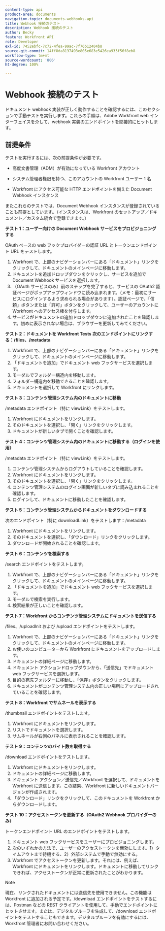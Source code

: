 ```yaml
---
content-type: api
product-area: documents
navigation-topic: documents-webhooks-api
title: Webhook 接続のテスト
description: Webhook 接続のテスト
author: Becky
feature: Workfront API
role: Developer
exl-id: 7452ebfc-7c72-4fea-99ac-7f76b12404b8
source-git-commit: 14ff8da8137493e805e683e5426ea933f56f8eb8
workflow-type: tm+mt
source-wordcount: '806'
ht-degree: 100%

---
```



# Webhook 接続のテスト

ドキュメント webhook 実装が正しく動作することを確認するには、このセクションで手動テストを実行します。これらの手順は、Adobe Workfront web インターフェイスを介して、webhook 実装のエンドポイントを間接的にヒットします。

## 前提条件

テストを実行するには、次の前提条件が必要です。

* 高度文書管理（ADM）が有効になっている Workfront アカウント

* システム管理者権限を持つ、このアカウントの Workfront ユーザー 1 名

* Workfront にアクセス可能な HTTP エンドポイントを備えた Document Webhook インスタンス

またこれらのテストでは、Document Webhook インスタンスが登録されていることも前提としています。（インスタンスは、Workfront のセットアップ／ドキュメント／カスタム統合で登録できます。）

**テスト 1：ユーザー向けの Document Webhook サービスをプロビジョニングする**

OAuth ベースの web フックプロバイダーの認証 URL とトークンエンドポイント URL をテストします。

1. Workfront で、上部のナビゲーションバーにある「ドキュメント」リンクをクリックして、ドキュメントのメインページに移動します。
1. ドキュメントを追加ドロップダウンをクリックし、サービスを追加で Document Webhook サービスを選択します。
1. （OAuth サービスのみ）前のステップを完了すると、サービスの OAuth2 認証ページがポップアップウィンドウに読み込まれます。（メモ：最初にサービスにログインするよう求められる場合があります）。認証ページで、「信頼」ボタンまたは「許可」ボタンをクリックして、ユーザーのアカウントに Workfront へのアクセス権を付与します。
1. サービスがドキュメントの追加ドロップダウンに追加されたことを確認します。初めに表示されない場合は、ブラウザーを更新してみてください。

**テスト 2：ドキュメントを Workfront Tests 次のエンドポイントにリンクする：/files、/metadata**

1. Workfront で、上部のナビゲーションバーにある「ドキュメント」リンクをクリックして、ドキュメントのメインページに移動します。
1. 「ドキュメントを追加」でドキュメント web フックサービスを選択します。
1. モーダルでフォルダー構造内を移動します。
1. フォルダー構造内を移動できることを確認します。
1. ドキュメントを選択して Workfront にリンクします。

**テスト 3：コンテンツ管理システム内のドキュメントに移動**

/metadata エンドポイント（特に viewLink）をテストします。

1. Workfront にドキュメントをリンクします。
1. そのドキュメントを選択し、「開く」リンクをクリックします。
1. ドキュメントが新しいタブで開くことを確認します。

**テスト 4：コンテンツ管理システム内のドキュメントに移動する（ログインを使用）**

/metadata エンドポイント（特に viewLink）をテストします。

1. コンテンツ管理システムからログアウトしていることを確認します。
1. Workfront にドキュメントをリンクします。
1. そのドキュメントを選択し、「開く」リンクをクリックします。
1. コンテンツ管理システムのログイン画面が新しいタブに読み込まれることを確認します。
1. ログインして、ドキュメントに移動したことを確認します。

**テスト 5：コンテンツ管理システムからドキュメントをダウンロードする**

次のエンドポイント（特に downloadLink）をテストします：/metadata

1. Workfront にドキュメントをリンクします。
1. そのドキュメントを選択し、「ダウンロード」リンクをクリックします。
1. ダウンロードが開始されることを確認します。

**テスト 6：コンテンツを検索する**

/search エンドポイントをテストします。

1. Workfront で、上部のナビゲーションバーにある「ドキュメント」リンクをクリックして、ドキュメントのメインページに移動します。
1. 「ドキュメントを追加」でドキュメント web フックサービスを選択します。
1. モーダルで検索を実行します。
1. 検索結果が正しいことを確認します。

**テスト 7：Workfront からコンテンツ管理システムにドキュメントを送信する**

/files、/uploadInit および /upload エンドポイントをテストします。

1. Workfront で、上部のナビゲーションバーにある「ドキュメント」リンクをクリックして、ドキュメントのメインページに移動します。
1. お使いのコンピューターから Workfront にドキュメントをアップロードします。
1. ドキュメントの詳細ページに移動します。
1. ドキュメント アクションドロップダウンから、「送信先」でドキュメント web フックサービスを選択します。
1. 目的の宛先フォルダーに移動し、「保存」ボタンをクリックします。
1. ドキュメントがコンテンツ管理システム内の正しい場所にアップロードされていることを確認します。

**テスト 8：Workfront でサムネールを表示する**

/thumbnail エンドポイントをテストします。

1. Workfront にドキュメントをリンクします。
1. リストでドキュメントを選択します。
1. サムネールが右側のパネルに表示されることを確認します。

**テスト 9：コンテンツのバイト数を取得する**

/download エンドポイントをテストします。

1. Workfront にドキュメントをリンクします。
1. ドキュメントの詳細ページに移動します。
1. ドキュメント アクション／送信先／Workfront を選択して、ドキュメントを Workfront に送信します。この結果、Workfront に新しいドキュメントバージョンが作成されます。
1. 「ダウンロード」リンクをクリックして、このドキュメントを Workfront からダウンロードします。

**テスト 10：アクセストークンを更新する（OAuth2 Webhook プロバイダーのみ）**

トークンエンドポイント URL のエンドポイントをテストします。

1. ドキュメント web フックサービスをユーザーにプロビジョニングします。
1. 次のいずれかの方法で、ユーザーのアクセストークンを無効にします。1）タイムアウトまで待機する、2）外部システムで手動で無効にする。
1. Workfront でアクセストークンを更新します。それには、例えば、Workfront にドキュメントをリンクします。ドキュメントに移動してリンクできれば、アクセストークンが正常に更新されたことがわかります。

>[!NOTE]
>
>現在、リンクされたドキュメントには送信先を使用できません。この機能は Workfront に追加される予定です。/download エンドポイントをテストするには、Postman などの REST クライアントを使用して、手動でエンドポイントにヒットさせます。または、デジタルプルーフを生成して、/download エンドポイントをテストすることもできます。デジタルプルーフを有効にするには、Workfront 管理者にお問い合わせください。
